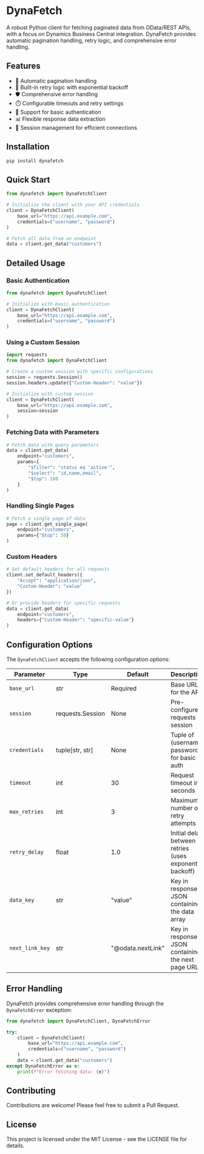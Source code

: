 # DynaFetch

A robust Python client for fetching paginated data from OData/REST APIs, with a focus on Dynamics Business Central integration. DynaFetch provides automatic pagination handling, retry logic, and comprehensive error handling.

## Features

- 🔄 Automatic pagination handling
- 🔁 Built-in retry logic with exponential backoff
- 🛡️ Comprehensive error handling
- ⏱️ Configurable timeouts and retry settings
- 🔑 Support for basic authentication
- 📊 Flexible response data extraction
- 🚀 Session management for efficient connections

## Installation

```bash
pip install dynafetch
```

## Quick Start

```python
from dynafetch import DynaFetchClient

# Initialize the client with your API credentials
client = DynaFetchClient(
    base_url="https://api.example.com",
    credentials=("username", "password")
)

# Fetch all data from an endpoint
data = client.get_data("customers")
```

## Detailed Usage

### Basic Authentication

```python
from dynafetch import DynaFetchClient

# Initialize with basic authentication
client = DynaFetchClient(
    base_url="https://api.example.com",
    credentials=("username", "password")
)
```

### Using a Custom Session

```python
import requests
from dynafetch import DynaFetchClient

# Create a custom session with specific configurations
session = requests.Session()
session.headers.update({"Custom-Header": "value"})

# Initialize with custom session
client = DynaFetchClient(
    base_url="https://api.example.com",
    session=session
)
```

### Fetching Data with Parameters

```python
# Fetch data with query parameters
data = client.get_data(
    endpoint="customers",
    params={
        "$filter": "status eq 'active'",
        "$select": "id,name,email",
        "$top": 100
    }
)
```

### Handling Single Pages

```python
# Fetch a single page of data
page = client.get_single_page(
    endpoint="customers",
    params={"$top": 50}
)
```

### Custom Headers

```python
# Set default headers for all requests
client.set_default_headers({
    "Accept": "application/json",
    "Custom-Header": "value"
})

# Or provide headers for specific requests
data = client.get_data(
    endpoint="customers",
    headers={"Custom-Header": "specific-value"}
)
```

## Configuration Options

The `DynaFetchClient` accepts the following configuration options:

| Parameter | Type | Default | Description |
|-----------|------|---------|-------------|
| `base_url` | str | Required | Base URL for the API |
| `session` | requests.Session | None | Pre-configured requests session |
| `credentials` | tuple[str, str] | None | Tuple of (username, password) for basic auth |
| `timeout` | int | 30 | Request timeout in seconds |
| `max_retries` | int | 3 | Maximum number of retry attempts |
| `retry_delay` | float | 1.0 | Initial delay between retries (uses exponential backoff) |
| `data_key` | str | "value" | Key in response JSON containing the data array |
| `next_link_key` | str | "@odata.nextLink" | Key in response JSON containing the next page URL |

## Error Handling

DynaFetch provides comprehensive error handling through the `DynaFetchError` exception:

```python
from dynafetch import DynaFetchClient, DynaFetchError

try:
    client = DynaFetchClient(
        base_url="https://api.example.com",
        credentials=("username", "password")
    )
    data = client.get_data("customers")
except DynaFetchError as e:
    print(f"Error fetching data: {e}")
```

## Contributing

Contributions are welcome! Please feel free to submit a Pull Request.

## License

This project is licensed under the MIT License - see the LICENSE file for details.
